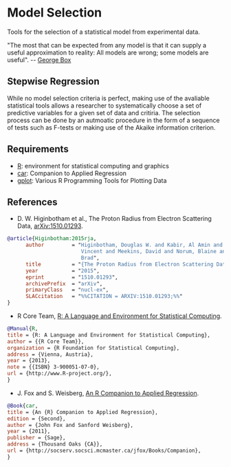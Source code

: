 # Model Selection
Tools for the selection of a statistical model from experimental data. 

"The most that can be expected from any model is that it can  supply a useful approximation to reality: All models are wrong; some models are useful". -- [George Box](https://en.wikipedia.org/wiki/George_E._P._Box)

## Stepwise Regression

While no model selection criteria is perfect, making use of the avaliable statistical
tools allows a researcher to systematically choose a set of predictive variables for a 
given set of data and critiria.  The selection process can be done by an autmoatic 
procedure in the form of a sequence of tests such as F-tests or making use of the 
Akaike information criterion.

## Requirements
- [R](https://www.r-project.org/): environment for statistical computing and graphics
- [car](https://cran.r-project.org/web/packages/car/): Companion to Applied Regression
- [gplot](https://cran.r-project.org/web/packages/gplots/index.html): Various R Programming Tools for Plotting Data

## References

- D. W. Higinbotham et al., The Proton Radius from Electron Scattering Data, [arXiv:1510.01293](http://arxiv.org/abs/1510.01293).

```bibtex
@article{Higinbotham:2015rja,
      author         = "Higinbotham, Douglas W. and Kabir, Al Amin and Lin,
                        Vincent and Meekins, David and Norum, Blaine and Sawatzky,
                        Brad",
      title          = "{The Proton Radius from Electron Scattering Data}",
      year           = "2015",
      eprint         = "1510.01293",
      archivePrefix  = "arXiv",
      primaryClass   = "nucl-ex",
      SLACcitation   = "%%CITATION = ARXIV:1510.01293;%%"
}
```

- R Core Team, [R: A Language and Environment for Statistical Computing](http://www.R-project.org/).

```bibtex
@Manual{R,
title = {R: A Language and Environment for Statistical Computing},
author = {{R Core Team}},
organization = {R Foundation for Statistical Computing},
address = {Vienna, Austria},
year = {2013},
note = {{ISBN} 3-900051-07-0},
url = {http://www.R-project.org/},
}
```

- J. Fox and S. Weisberg, [An R Companion to Applied Regression](http://socserv.socsci.mcmaster.ca/jfox/Books/Companion).

```bibtex
@Book{car,
title = {An {R} Companion to Applied Regression},
edition = {Second},
author = {John Fox and Sanford Weisberg},
year = {2011},
publisher = {Sage},
address = {Thousand Oaks {CA}},
url = {http://socserv.socsci.mcmaster.ca/jfox/Books/Companion},
}
```
